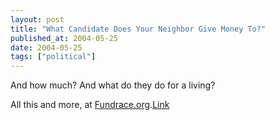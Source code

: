 ```yaml
---
layout: post
title: "What Candidate Does Your Neighbor Give Money To?"
published_at: 2004-05-25
date: 2004-05-25
tags: ["political"]
---
```


And how much? And what do they do for a living?  

All this and more, at [Fundrace.org](http://www.fundrace.org/neighbors.php).[Link](http://www.fundrace.org/neighbors.php)  